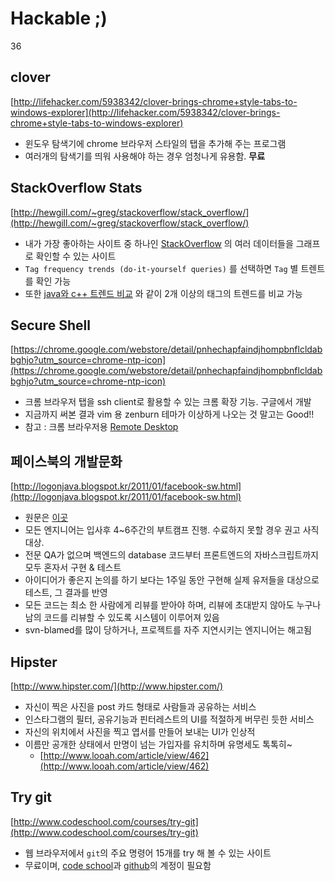 # Hackable ;)
36

## clover
[http://lifehacker.com/5938342/clover-brings-chrome+style-tabs-to-windows-explorer](http://lifehacker.com/5938342/clover-brings-chrome+style-tabs-to-windows-explorer)

* 윈도우 탐색기에 chrome 브라우저 스타일의 탭을 추가해 주는 프로그램
* 여러개의 탐색기를 띄워 사용해야 하는 경우 엄청나게 유용함. **무료**

## StackOverflow Stats
[http://hewgill.com/~greg/stackoverflow/stack_overflow/](http://hewgill.com/~greg/stackoverflow/stack_overflow/)

* 내가 가장 좋아하는 사이트 중 하나인 [StackOverflow](http://stackoverflow.com/) 의 여러 데이터들을 그래프로 확인할 수 있는 사이트
* `Tag frequency trends (do-it-yourself queries)` 를 선택하면 `Tag` 별 트렌트를 확인 가능
* 또한 [java와 c++ 트렌드 비교](http://hewgill.com/~greg/stackoverflow/stack_overflow/tags/?java+c%2B%2B) 와 같이 2개 이상의 태그의 트렌드를 비교 가능

## Secure Shell
[https://chrome.google.com/webstore/detail/pnhechapfaindjhompbnflcldabbghjo?utm_source=chrome-ntp-icon](https://chrome.google.com/webstore/detail/pnhechapfaindjhompbnflcldabbghjo?utm_source=chrome-ntp-icon)

* 크롬 브라우저 탭을 ssh client로 활용할 수 있는 크롬 확장 기능. 구글에서 개발
* 지금까지 써본 결과 vim 용 zenburn 테마가 이상하게 나오는 것 말고는 Good!!
* 참고 : 크롬 브라우저용 [Remote Desktop](https://chrome.google.com/webstore/detail/gbchcmhmhahfdphkhkmpfmihenigjmpp?utm_source=chrome-ntp-icon)

## 페이스북의 개발문화
[http://logonjava.blogspot.kr/2011/01/facebook-sw.html](http://logonjava.blogspot.kr/2011/01/facebook-sw.html)

* 원문은 [이곳](http://framethink.wordpress.com/2011/01/17/how-facebook-ships-code/)
* 모든 엔지니어는 입사후 4~6주간의 부트캠프 진행. 수료하지 못할 경우 권고 사직 대상.
* 전문 QA가 없으며 백엔드의 database 코드부터 프론트엔드의 자바스크립트까지 모두 혼자서 구현 & 테스트
* 아이디어가 좋은지 논의를 하기 보다는 1주일 동안 구현해 실제 유저들을 대상으로 테스트, 그 결과를 반영
* 모든 코드는 최소 한 사람에게 리뷰를 받아야 하며, 리뷰에 초대받지 않아도 누구나 남의 코드를 리뷰할 수 있도록 시스템이 이루어져 있음
* svn-blamed를 많이 당하거나, 프로젝트를 자주 지연시키는 엔지니어는 해고됨

## Hipster
[http://www.hipster.com/](http://www.hipster.com/)

* 자신이 찍은 사진을 post 카드 형태로 사람들과 공유하는 서비스
* 인스타그램의 필터, 공유기능과 핀터레스트의 UI를 적절하게 버무린 듯한 서비스
* 자신의 위치에서 사진을 찍고 엽서를 만들어 보내는 UI가 인상적
* 이름만 공개한 상태에서 만명이 넘는 가입자를 유치하며 유명세도 톡톡히~
	* [http://www.looah.com/article/view/462](http://www.looah.com/article/view/462)
	
## Try git
[http://www.codeschool.com/courses/try-git](http://www.codeschool.com/courses/try-git)

* 웹 브라우저에서 `git`의 주요 명령어 15개를 try 해 볼 수 있는 사이트
* 무료이며, [code school](http://www.codeschool.com/)과 [github](http://www.github.com)의 계정이 필요함